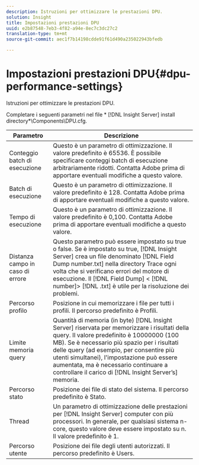 ```yaml
---
description: Istruzioni per ottimizzare le prestazioni DPU.
solution: Insight
title: Impostazioni prestazioni DPU
uuid: e2b87548-7eb3-4f82-a94e-8ec7c3dc27c2
translation-type: tm+mt
source-git-commit: aec1f7b14198cdde91f61d490a235022943bfedb

---
```



# Impostazioni prestazioni DPU{#dpu-performance-settings}

Istruzioni per ottimizzare le prestazioni DPU.

Completare i seguenti parametri nel file * [!DNL Insight Server] install directory*\Components\DPU.cfg.

| Parametro | Descrizione |
|---|---|
| Conteggio batch di esecuzione | Questo è un parametro di ottimizzazione. Il valore predefinito è 65536. È possibile specificare conteggi batch di esecuzione arbitrariamente ridotti. Contatta Adobe prima di apportare eventuali modifiche a questo valore. |
| Batch di esecuzione | Questo è un parametro di ottimizzazione. Il valore predefinito è 128. Contatta Adobe prima di apportare eventuali modifiche a questo valore. |
| Tempo di esecuzione | Questo è un parametro di ottimizzazione. Il valore predefinito è 0,100. Contatta Adobe prima di apportare eventuali modifiche a questo valore. |
| Distanza campo in caso di errore | Questo parametro può essere impostato su true o false. Se è impostato su true, [!DNL Insight Server] crea un file denominato [!DNL Field Dump number.txt] nella directory Trace ogni volta che si verificano errori del motore di esecuzione. Il [!DNL Field Dump] &lt; [!DNL number]> [!DNL .txt] è utile per la risoluzione dei problemi. |
| Percorso profilo | Posizione in cui memorizzare i file per tutti i profili. Il percorso predefinito è Profili\. |
| Limite memoria query | Quantità di memoria (in byte) [!DNL Insight Server] riservata per memorizzare i risultati della query. Il valore predefinito è 10000000 (100 MB). Se è necessario più spazio per i risultati delle query (ad esempio, per consentire più utenti simultanei), l&#39;impostazione può essere aumentata, ma è necessario continuare a controllare il carico di [!DNL Insight Server’s] memoria. |
| Percorso stato | Posizione dei file di stato del sistema. Il percorso predefinito è Stato\. |
| Thread | Un parametro di ottimizzazione delle prestazioni per [!DNL Insight Server] computer con più processori. In generale, per qualsiasi sistema n-core, questo valore deve essere impostato su n. Il valore predefinito è 1. |
| Percorso utente | Posizione dei file degli utenti autorizzati. Il percorso predefinito è Users\. |

